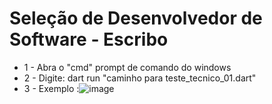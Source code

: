 # Seleção de Desenvolvedor de Software - Escribo


-  1 - Abra o "cmd" prompt de comando do windows
-  2 - Digite: dart run "caminho para teste_tecnico_01.dart"
-  3 - Exemplo :![image](https://user-images.githubusercontent.com/39925526/150026562-0a3eec42-9607-4cde-a638-ce2993518383.png)

